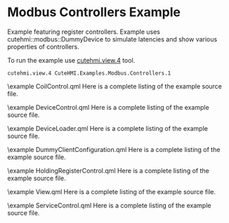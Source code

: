 # Modbus Controllers Example

Example featuring register controllers. Example uses cutehmi::modbus::DummyDevice to simulate latencies and show various properties
of controllers.

To run the example use [cutehmi.view.4](../../../../../tools/cutehmi.view.4/) tool.
```
cutehmi.view.4 CuteHMI.Examples.Modbus.Controllers.1
```

\example CoilControl.qml
Here is a complete listing of the example source file.

\example DeviceControl.qml
Here is a complete listing of the example source file.

\example DeviceLoader.qml
Here is a complete listing of the example source file.

\example DummyClientConfiguration.qml
Here is a complete listing of the example source file.

\example HoldingRegisterControl.qml
Here is a complete listing of the example source file.

\example View.qml
Here is a complete listing of the example source file.

\example ServiceControl.qml
Here is a complete listing of the example source file.
